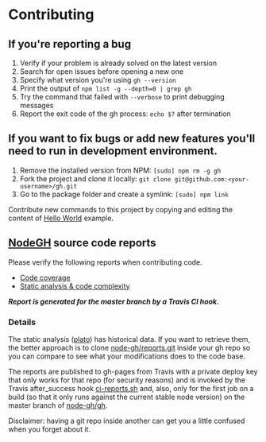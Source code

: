 # Contributing

## If you're reporting a bug

1. Verify if your problem is already solved on the latest version
2. Search for open issues before opening a new one
3. Specify what version you're using `gh --version`
4. Print the output of `npm list -g --depth=0 | grep gh`
5. Try the command that failed with `--verbose` to print debugging messages
6. Report the exit code of the gh process: `echo $?` after termination

## If you want to fix bugs or add new features you'll need to run in development environment.

1. Remove the installed version from NPM: `[sudo] npm rm -g gh`
2. Fork the project and clone it locally: `git clone git@github.com:<your-username>/gh.git`
3. Go to the package folder and create a symlink: `[sudo] npm link`

Contribute new commands to this project by copying and editing the content of [Hello World](https://github.com/node-gh/gh/blob/master/lib/cmds/hello.js) example.

## [NodeGH](nodegh.io) source code reports
Please verify the following reports when contributing code.

* [Code coverage](https://node-gh.github.io/reports/coverage/lcov-report/index.html)
* [Static analysis & code complexity](https://node-gh.github.io/reports/complexity/)

***Report is generated for the master branch by a Travis CI hook.***

### Details

The static analysis ([plato](https://github.com/es-analysis/plato)) has historical data. If you want to retrieve them, the better approach is to clone [node-gh/reports.git](https://github.com/node-gh/reports) inside your gh repo so you can compare to see what your modifications does to the code base.

The reports are published to gh-pages from Travis with a private deploy key that only works for that repo (for security reasons) and is invoked by the Travis after_success hook [ci-reports.sh](https://github.com/node-gh/gh/blob/master/scripts/ci-reports.sh) and, also, only for the first job on a build (so that it only runs against the current stable node version) on the master branch of [node-gh/gh](https://travis-ci.org/node-gh/gh).

Disclaimer: having a git repo inside another can get you a little confused when you forget about it.
